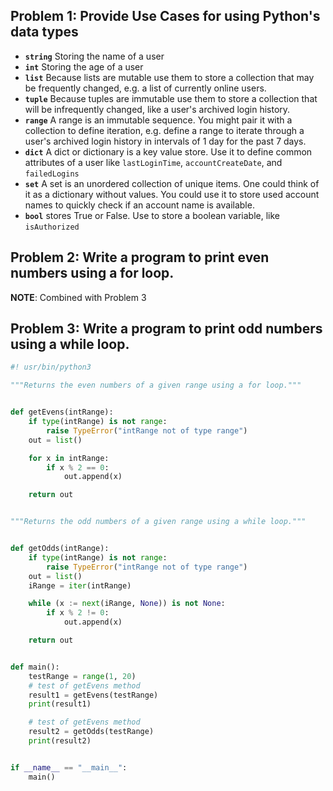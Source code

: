 ## Problem 1: Provide Use Cases for using Python's data types
- **`string`** Storing the name of a user
- **`int`** Storing the age of a user
- **`list`** Because lists are mutable use them to store a collection that may be frequently changed, e.g. a list of currently online users.
- **`tuple`** Because tuples are immutable use them to store a collection that will be infrequently changed, like a user's archived login history.
- **`range`** A range is an immutable sequence. You might pair it with a collection to define iteration, e.g. define a range to iterate through a user's archived login history in intervals of 1 day for the past 7 days.
- **`dict`** A dict or dictionary is a key value store. Use it to define common attributes of a user like `lastLoginTime`, `accountCreateDate`, and `failedLogins`
- **`set`** A set is an unordered collection of unique items. One could think of it as a dictionary without values. You could use it to store used account names to quickly check if an account name is available.
- **`bool`** stores True or False. Use to store a boolean variable, like `isAuthorized`
## Problem 2: Write a program to print even numbers using a for loop.
**NOTE**: Combined with Problem 3
## Problem 3: Write a program to print odd numbers using a while loop.
```python
#! usr/bin/python3

"""Returns the even numbers of a given range using a for loop."""


def getEvens(intRange):
    if type(intRange) is not range:
        raise TypeError("intRange not of type range")
    out = list()

    for x in intRange:
        if x % 2 == 0:
            out.append(x)

    return out


"""Returns the odd numbers of a given range using a while loop."""


def getOdds(intRange):
    if type(intRange) is not range:
        raise TypeError("intRange not of type range")
    out = list()
    iRange = iter(intRange)

    while (x := next(iRange, None)) is not None:
        if x % 2 != 0:
            out.append(x)

    return out


def main():
    testRange = range(1, 20)
    # test of getEvens method
    result1 = getEvens(testRange)
    print(result1)

    # test of getEvens method
    result2 = getOdds(testRange)
    print(result2)


if __name__ == "__main__":
    main()
```
